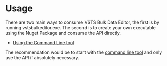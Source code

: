 # Usage

There are two main ways to consume VSTS Bulk Data Editor, the first is by running vstsbulkeditor.exe. The second is to create your own executable using the Nuget Package and consume the API directly.

 - [Using the Command Line tool](command-line.md)

 
The recommendation would be to start with the [command line tool](command-line.md) and only use the API if absolutely necessary.
